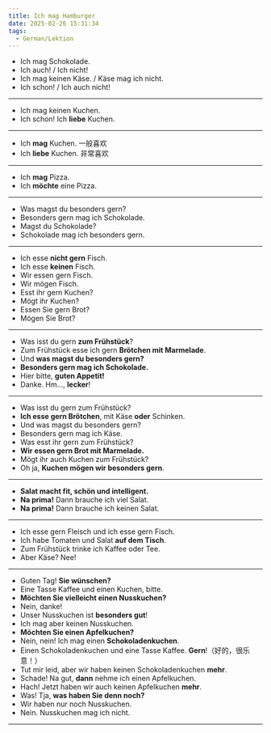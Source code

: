 ```yaml
---
title: Ich mag Hamburger
date: 2025-02-26 15:31:34
tags:
  - German/Lektion
---
```

- Ich mag Schokolade.
- Ich auch! / Ich nicht!
- Ich mag keinen Käse. / Käse mag ich nicht.
- Ich schon! / Ich auch nicht!
---
- Ich mag keinen Kuchen.
- Ich schon! Ich **liebe** Kuchen.
---
- Ich **mag** Kuchen. 一般喜欢
- Ich **liebe** Kuchen. 非常喜欢
---
- Ich **mag** Pizza.
- Ich **möchte** eine Pizza.
---
- Was magst du besonders gern?
- Besonders gern mag ich Schokolade.
- Magst du Schokolade?
- Schokolade mag ich besonders gern.
---
- Ich esse **nicht gern** Fisch.
- Ich esse **keinen** Fisch.
- Wir essen gern Fisch.
- Wir mögen Fisch.
- Esst ihr gern Kuchen?
- Mögt ihr Kuchen?
- Essen Sie gern Brot?
- Mögen Sie Brot?
---
- Was isst du gern **zum Frühstück**?
- Zum Frühstück esse ich gern **Brötchen mit Marmelade**.
- Und **was magst du besonders gern?**
- **Besonders gern mag ich Schokolade.**
- Hier bitte, **guten Appetit!**
- Danke. Hm…, **lecker**!
---
- Was isst du gern zum Frühstück?
- **Ich esse gern Brötchen**, mit Käse **oder** Schinken.
- Und was magst du besonders gern?
- Besonders gern mag ich Käse.
- Was esst ihr gern zum Frühstück?
- **Wir essen gern Brot mit Marmelade.**
- Mögt ihr auch Kuchen zum Frühstück?
- Oh ja, **Kuchen mögen wir besonders gern**.

---
- **Salat macht fit, schön und intelligent.**
- **Na prima!** Dann brauche ich viel Salat.
- **Na prima!** Dann brauche ich keinen Salat.
---
- Ich esse gern Fleisch und ich esse gern Fisch.
- Ich habe Tomaten und Salat **auf dem Tisch**.
- Zum Frühstück trinke ich Kaffee oder Tee.
- Aber Käse? Nee!
---
- Guten Tag! **Sie wünschen?**
- Eine Tasse Kaffee und einen Kuchen, bitte.
- **Möchten Sie vielleicht einen Nusskuchen?**
- Nein, danke!
- Unser Nusskuchen ist **besonders gut**!
- Ich mag aber keinen Nusskuchen.
- **Möchten Sie einen Apfelkuchen?**
- Nein, nein! Ich mag einen **Schokoladenkuchen**.
- Einen Schokoladenkuchen und eine Tasse Kaffee. **Gern**!（好的，很乐意！）
- Tut mir leid, aber wir haben keinen Schokoladenkuchen **mehr**.
- Schade! Na gut, **dann** nehme ich einen Apfelkuchen.
- Hach! Jetzt haben wir auch keinen Apfelkuchen **mehr**.
- Was! Tja, **was haben Sie denn noch?**
- Wir haben nur noch Nusskuchen.
- Nein. Nusskuchen mag ich nicht.
---
